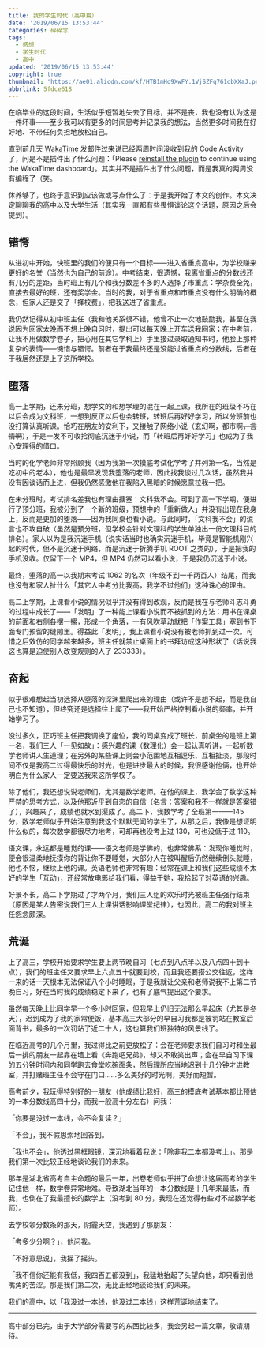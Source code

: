 ```yaml
---
title: 我的学生时代（高中篇）
date: '2019/06/15 13:53:44'
categories: 碎碎念
tags:
  - 感想
  - 学生时代
  - 高中
updated: '2019/06/15 13:53:44'
copyright: true
thumbnail: 'https://ae01.alicdn.com/kf/HTB1mHo9XwFY.1VjSZFq761dbXXaJ.png'
abbrlink: 5fdce618
---
```


在临毕业的这段时间，生活似乎短暂地失去了目标，并不是丧，我也没有认为这是一件坏事——至少我可以有更多的时间思考并记录我的想法，当然更多时间我在好好地、不带任何负担地放松自己。

直到前几天 [WakaTime](https://wakatime.com/) 发邮件过来说已经两周时间没收到我的 Code Activity 了，问是不是插件出了什么问题：「Please [reinstall the plugin](https://wakatime.com/plugins) to continue using the WakaTime dashboard」。其实并不是插件出了什么问题，而是我真的两周没有编程了（笑。

<!-- more -->

休养够了，也终于意识到应该做或写点什么了：于是我开始了本文的创作。本文决定聊聊我的高中以及大学生活（其实我一直都有些畏惧谈论这个话题，原因之后会提到）。

## 错愕

从进初中开始，快班里的我们的便只有一个目标——进入省重点高中，为学校赚来更好的名誉（当然也为自己的前途）。中考结束，很遗憾，我离省重点的分数线还有几分的差距，当时班上有几个和我分数差不多的人选择了市重点：学杂费全免，直接去最好的班，还有奖学金。当时的我，对于省重点和市重点没有什么明确的概念，但家人还是交了「择校费」，把我送进了省重点。

我仍然记得从初中班主任（我和他关系很不错，他曾不止一次地鼓励我，甚至在我说因为回家太晚而不想上晚自习时，提出可以每天晚上开车送我回家；在中考前，让我不用做数学卷子，把心用在其它学科上）手里接过录取通知书时，他脸上那种复杂的表情——惋惜与错愕。前者在于我最终还是没能过省重点的分数线，后者在于我居然还是上了这所学校。

## 堕落

高一上学期，还未分班，想学文的和想学理的混在一起上课，我所在的班级不巧在以后会成为文科班，一想到反正以后也会转班，转班后再好好学习，所以分班前也没打算认真听课。恰巧在朋友的安利下，又接触了网络小说（玄幻啊，都市啊~~，言情啊~~），于是一发不可收拾彻底沉迷于小说，而「转班后再好好学习」也成为了我心安理得的借口。

当时的化学老师非常照顾我（因为我第一次摸底考试化学考了并列第一名，当然是吃初中的老本），他也是最早发现我堕落的老师，因此找我谈过几次话，虽然我并没有因谈话而上进，但我仍然感激他在我陷入黑暗的时候愿意拉我一把。

在未分班时，考试排名差我也有理由搪塞：文科我不会。可到了高一下学期，便进行了预分班，我被分到了一个新的班级，预想中的「重新做人」并没有出现在我身上，反而是更加的堕落——因为我同桌也看小说。与此同时，「文科我不会」的谎言也不攻自破（虽然是预分班，但学校会针对文理科的学生单独出一份文理科目的排名）。家人以为是我沉迷手机（说实话当时也确实沉迷手机，毕竟是智能机刚兴起的时代，但不是沉迷于网络，而是沉迷于折腾手机 ROOT 之类的），于是把我的手机没收。仅留下一个 MP4，但 MP4 仍然可以看小说，于是我仍沉迷于小说。

最终，堕落的高一以我期末考试 1062 的名次（年级不到一千两百人）结尾，而我也没有和家人扯什么「其它人中考分比我高，我学不过他们」这种诛心的理由。

高二上学期，上课看小说的情况似乎并没有得到改观，反而是我在与老师斗志斗勇的过程中成长了——「发明」了一种能上课看小说而不被抓到的方法：用书在课桌的前面和右侧各摆一摞，形成一个角落，一有风吹草动就把「作案工具」塞到书下面专门预留的缝隙里。得益此「发明」，我上课看小说没有被老师抓到过一次。可惜之后效仿的同学越来越多，班主任就禁止桌面上的书拜访成这种形状了（话说我这也算是迫使别人改变规则的人了 233333）。

## 奋起

似乎很难想起当初选择从堕落的深渊里爬出来的理由（或许不是想不起，而是我自己也不知道），但终究还是选择往上爬了——我开始严格控制看小说的频率，并开始学习了。

没过多久，正巧班主任把我调换了座位，我的同桌变成了班长，前桌坐的是班上第一名，我们三人「一见如故」：感兴趣的课（数理化）会一起认真听讲，一起听数学老师讲人生道理；在另外的某些课上则会小范围地互相逗乐、互相扯淡，那段时间不仅是我高二过得最快乐的时光，也是进步最大的时候，我很感谢他俩，也开始明白为什么家人一定要送我来这所学校了。

除了他们，我还想说说老师们，尤其是数学老师。在他的课上，我学会了数学这种严禁的思考方式，以及他那近乎到自恋的自信（名言：答案和我不一样就是答案错了），兴趣来了，成绩也就水到渠成了。高二下，我数学考了全班第一——145 分，数学老师似乎开始注意到我这个默默无闻的学生了，从那之后，我像是想证明什么似的，每次数学都很尽力地考，可却再也没考上过 130，可也没低于过 110。

语文课，永远都是睡觉的课——语文老师是学佛的，也非常佛系：发现你睡觉时，便会很温柔地抚摸你的背让你不要睡觉，大部分人在被叫醒后仍然继续倒头就睡，他也不恼，继续上他的课。英语老师也非常有趣：经常在课上和我们这些成绩不太好的学生「互动」，还经常放电影给我们看，得益于她，我拾起了对英语的兴趣。

好景不长，高二下学期过了才两个月，我们三人组的欢乐时光被班主任强行结束（原因是某人告密说我们三人上课讲话影响课堂纪律），也因此，高二的我对班主任怨念颇深。

## 荒诞

上了高三，学校开始要求学生要上两节晚自习（七点到八点半以及八点四十到十点），我们的班主任又要求早上六点五十就要到校，而且我还要搭公交往返，这样一来的话一天根本无法保证八个小时睡眠，于是我就让父亲和老师说我不上第二节晚自习，好在当时我的成绩稳定下来了，也有了底气提出这个要求。

虽然每天晚上比同学早一个多小时回家，但我早上仍旧无法那么早起床（尤其是冬天），迟到成为了我的家常便饭，基本高三大部分的早自习我都是被罚站在教室后面背书，最多的一次罚站了近二十人，这也算我们班独特的风景线了。

在临近高考的几个月里，我过得比之前更放松了：会在老师要求我们自习时和坐最后一排的朋友一起靠在墙上看《奔跑吧兄弟》，却又不敢笑出声；会在早自习下课的五分钟时间内和同学跑去食堂吃碗面条，然后理所应当地迟到十几分钟才进教室，并打赌班主任不会守在门口……多么美好的时光啊，美好而短暂。

高考前夕，我玩得特别好的一朋友（他成绩比我好，高三的摸底考试基本都比预估的一本分数线高四十分，而我一般高十分左右）问我：

「你要是没过一本线，会不会复读？」

「不会」，我不假思索地回答到。

「我也不会」，他透过黑框眼镜，深沉地看着我说：「除非我二本都没考上」。那是我们第一次比较正经地谈论我们的未来。

那年是湖北省高考自主命题的最后一年，出卷老师似乎拼了命想让这届高考的学生记住他一样，数学卷异常地难。导致湖北当年的一本分数线是十几年来最低，而我，也倒在了我最擅长的数学上（没考到 80 分，我现在还觉得有些对不起数学老师）。

去学校领分数条的那天，阴霾天空，我遇到了那朋友：

「考多少分啊？」，他问我。

「不好意思说」，我摇了摇头。

「我不信你还能有我低，我四百五都没到」，我猛地抬起了头望向他，却只看到他嘴角的苦涩。那是我们第二次，无比正经地谈论我们的未来。

我们的高中，以「我没过一本线，他没过二本线」这样荒诞地结束了。

---

高中部分已完，由于大学部分需要写的东西比较多，我会另起一篇文章，敬请期待。